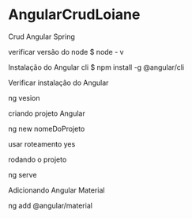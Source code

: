 # AngularCrudLoiane
Crud Angular Spring

verificar versão do node
$ node - v 

Instalação do Angular cli
$ npm install -g @angular/cli

Verificar instalação do Angular

ng vesion


criando projeto Angular

ng new nomeDoProjeto

usar roteamento yes

rodando o projeto

ng serve


Adicionando Angular Material

ng add @angular/material
